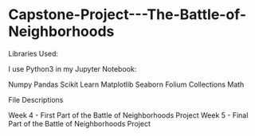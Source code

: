 # Capstone-Project---The-Battle-of-Neighborhoods

Libraries Used:

I use Python3 in my Jupyter Notebook:

Numpy
Pandas
Scikit Learn
Matplotlib
Seaborn
Folium
Collections
Math

File Descriptions

Week 4 - First Part of the Battle of Neighborhoods Project
Week 5 - Final Part of the Battle of Neighborhoods Project 
